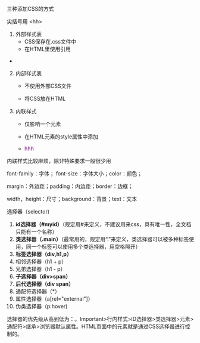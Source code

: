 三种添加CSS的方式

尖括号用 &lt;hh&gt; 

1. 外部样式表
   - CSS保存在.css文件中
   - 在HTML里使用<link>引用
- <link rel="stylesheet" type="text/css" href="main.css" />
   
2. 内部样式表
   - 不使用外部CSS文件
   
   - 将CSS放在HTML<style>里
   
   - <style type="text/css">
         .main{
             color:pink
         }
     </style>
   
     
3. 内联样式
   - 仅影响一个元素
   
   - 在HTML元素的style属性中添加
   
   - <div class="main" style="color:purple;">hhh</div>

内联样式比较麻烦，除非特殊要求一般很少用

font-family：字体； font-size：字体大小；color：颜色；

margin：外边距；padding：内边距；border：边框；

width，height：尺寸；background：背景；text：文本

选择器（selector)

1. **id选择器（#myid）**（规定用#来定义，不建议用来css，具有唯一性，全文档只能有一个名称）
2. **类选择器（.main）**（最常用的，规定用“.”来定义，类选择器可以被多种标签使用，同一个标签可以使用多个类选择器，用空格隔开）
3. **标签选择器（div,h1,p）**
4. 相邻选择器（h1 + p）
5. 兄弟选择器（h1 - p）
6. **子选择器（div>span）**
7. **后代选择器（div span）**
8. 通配符选择器（*）
9. 属性选择器（a[rel="external"]）
10. 伪类选择器（p:hover)

 选择器的优先级从高到低为：。Important>行内样式>ID选择器>类选择器>元素>通配符>继承>浏览器默认属性。HTML页面中的元素就是通过CSS选择器进行控制的。 

